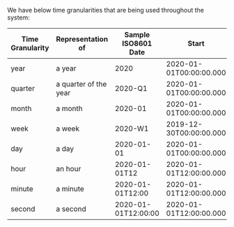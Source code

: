 We have below time granularities that are being used throughout the system:

|	Time Granularity| Representation of| Sample ISO8601 Date| Start| End|
|-----------------|------------------|--------------------|------|----|
|	year| a year | 2020| 2020-01-01T00:00:00.000|	2020-12-31T23:59:59.999|
| quarter| a quarter of the year| 2020-Q1| 2020-01-01T00:00:00.000|	2020-03-31T23:59:59.999|
|	month| a month| 2020-01| 2020-01-01T00:00:00.000| 2020-01-31T23:59:59.999|
|	week| a week| 2020-W1| 2019-12-30T00:00:00.000|	2020-01-05T23:59:59.999|
|	day| a day| 2020-01-01| 2020-01-01T00:00:00.000|	2020-01-01T23:59:59.999|
| hour| an hour| 2020-01-01T12|	 2020-01-01T12:00:00.000|	2020-01-01T12:59:59.999|
|	minute|	a minute| 2020-01-01T12:00| 2020-01-01T12:00:00.000|	2020-01-01T12:00:59.999|
|	second|	a second| 2020-01-01T12:00:00| 2020-01-01T12:00:00.000|	2020-01-01T12:00:00.999|

